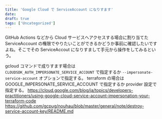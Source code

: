 ```yaml
---
title: 'Google Cloud で ServiceAccount になりすます'
date: 
draft: true
tags: ['Uncategorized']
---
```


GitHub Actions などから Cloud サービスへアクセスする場合に割り当てた ServiceAccount の権限でやりたいことができるかどうか事前に確認したいですよね。そこでその ServiceAccout になりすまして手元から操作をしてみるという。

gcloud コマンドで成りすます場合は `CLOUDSDK_AUTH_IMPERSONATE_SERVICE_ACCOUNT` で指定するか `--impersonate-service-account` オプションで指定する。 terraform の場合は GOOGLE\_IMPERSONATE\_SERVICE\_ACCOUNT で指定するか provider 設定で指定する。 https://cloud.google.com/blog/ja/topics/developers-practitioners/using-google-cloud-service-account-impersonation-your-terraform-code https://github.com/gcpug/nouhau/blob/master/general/note/destroy-service-account-key/README.md